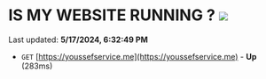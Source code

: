 # IS MY WEBSITE RUNNING ? [![](https://img.shields.io/static/v1?label=Sponsor&message=%E2%9D%A4&logo=GitHub&color=%23fe8e86)](https://github.com/sponsors/<username>)

Last updated: **5/17/2024, 6:32:49 PM**

- `GET` [https://youssefservice.me](https://youssefservice.me) - **Up** (283ms)
